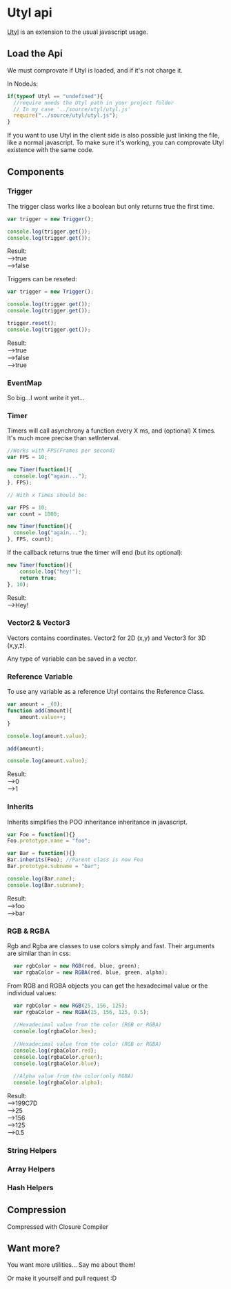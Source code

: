 # Utyl api

[Utyl](https://github.com/muit/utyl) is an extension to the usual javascript usage.

## Load the Api

We must comprovate if Utyl is loaded, and if it's not charge it.

In NodeJs:

```javascript
if(typeof Utyl == "undefined"){
  //require needs the Utyl path in your project folder
  // In my case '../source/utyl/utyl.js'
  require("../source/utyl/utyl.js");
}
```
If you want to use Utyl in the client side is also possible just linking the file, like a normal javascript.
To make sure it's working, you can comprovate Utyl existence with the same code.

## Components

### Trigger
The trigger class works like a boolean but only returns true the first time.

```javascript
var trigger = new Trigger();

console.log(trigger.get());
console.log(trigger.get());
```
Result:<br>
-->true<br>
-->false

Triggers can be reseted:
```javascript
var trigger = new Trigger();

console.log(trigger.get());
console.log(trigger.get());

trigger.reset();
console.log(trigger.get());
```
Result:<br>
-->true<br>
-->false<br>
-->true

### EventMap
So big...I wont write it yet...
### Timer
Timers will call asynchrony a function every X ms, and (optional) X times.
It's much more precise than setInterval.
```javascript
//Works with FPS(Frames per second)
var FPS = 10;

new Timer(function(){
  console.log("again...");
}, FPS);

// With x Times should be:

var FPS = 10;
var count = 1000;

new Timer(function(){
  console.log("again...");
}, FPS, count);
```

If the callback returns true the timer will end (but its optional):
```javascript
new Timer(function(){
    console.log("hey!");
    return true;
}, 10);
```
Result:<br>
-->Hey!

### Vector2 & Vector3
Vectors contains coordinates. Vector2 for 2D (x,y) and Vector3 for 3D (x,y,z).

Any type of variable can be saved in a vector.

### Reference Variable
To use any variable as a reference Utyl contains the Reference Class.
```javascript
var amount = _(0);
function add(amount){
    amount.value++;
}

console.log(amount.value);

add(amount);

console.log(amount.value);
```
Result:<br>
-->0<br>
-->1

### Inherits
Inherits simplifies the POO inheritance inheritance in javascript.

```javascript
var Foo = function(){}
Foo.prototype.name = "foo";

var Bar = function(){}
Bar.inherits(Foo); //Parent class is now Foo
Bar.prototype.subname = "bar";

console.log(Bar.name);
console.log(Bar.subname);
```
Result:<br>
-->foo<br>
-->bar

### RGB & RGBA
Rgb and Rgba are classes to use colors simply and fast. Their arguments are similar than in css:
```javascript
  var rgbColor = new RGB(red, blue, green);
  var rgbaColor = new RGBA(red, blue, green, alpha);
```
From RGB and RGBA objects you can get the hexadecimal value or the individual values:
```javascript
  var rgbColor = new RGB(25, 156, 125);
  var rgbaColor = new RGBA(25, 156, 125, 0.5);
  
  //Hexadecimal value from the color (RGB or RGBA)
  console.log(rgbaColor.hex);
  
  //Hexadecimal value from the color (RGB or RGBA)
  console.log(rgbaColor.red);
  console.log(rgbaColor.green);
  console.log(rgbaColor.blue);
  
  //Alpha value from the color(only RGBA)
  console.log(rgbaColor.alpha);
```
Result:<br>
-->199C7D<br>
-->25<br>
-->156<br>
-->125<br>
-->0.5

### String Helpers
### Array Helpers
### Hash Helpers

## Compression
Compressed with Closure Compiler

## Want more?
You want more utilities... Say me about them! 

Or make it yourself and pull request :D

